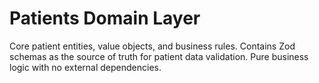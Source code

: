 # Patients Domain Layer

Core patient entities, value objects, and business rules.
Contains Zod schemas as the source of truth for patient data validation.
Pure business logic with no external dependencies.